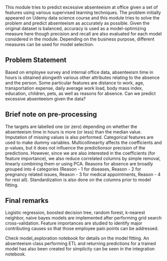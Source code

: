 This module tries to predict excessive absenteeism at office given a set of features using various supervised learning techniques. The problem initially appeared on Udemy data science course and this module tries to solve the problem and predict absenteeism as accurately as possible. Given the original dataset is balanced, accuracy is used as a model-optimizing measure here though precision and recall are also evaluated for each model considered in the module. Depending on the business purpose, different measures can be used for model selection. 

## Problem Statement 

Based on employee survey and internal office data, absenteeism time in hours is obtained alongwith various other attributes relating to the absence and the person. Some particular features are distance to work, age, transportation expense, daily average work load, body mass index, education, children, pets, as well as reasons for absence. Can we predict excessive absenteeism given the data?

## Brief note on pre-processing 

The targets are labelled one (or zero) depending on whether the absenteeism time in hours is more (or less) than the median value. Imputation of missing values is also performed. Categorical features are used to make dummy variables. Multicollinearity affects the coefficients and p-values, but it does not influence the predictionsor precision of the predictions. However, since we are also interested in the coefficients (for feature importance), we also reduce correlated columns by simple removal, linearly combining them or using PCA. Reasons for absence are broadly grouped into 4 categories (Reason - 1 for diseases, Reason - 2 for pregnancy related issues, Reason - 3 for medical appointments, Reason - 4 for rest all). Standardization is also done on the columns prior to model fitting.  

## Final remarks 

Logistic regression, boosted decision tree, random forest, k-nearest neighbor, naive bayes models are implemented after performing grid search cross-validation. Feature importances are studied to identify major contributing causes so that those employee pain points can be addressed.

Check model_exploration notebook for details on the model fitting. An absenteeism class performing ETL and returning predictions for a trained model has also been created for simplicity can be seen in the integration notebook. 
